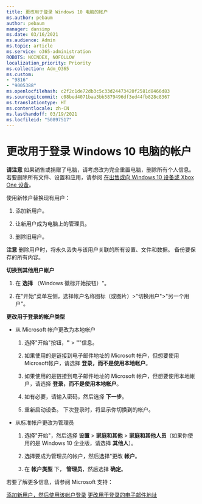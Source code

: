 ```yaml
---
title: 更改用于登录 Windows 10 电脑的帐户
ms.author: pebaum
author: pebaum
manager: dansimp
ms.date: 03/16/2021
ms.audience: Admin
ms.topic: article
ms.service: o365-administration
ROBOTS: NOINDEX, NOFOLLOW
localization_priority: Priority
ms.collection: Adm_O365
ms.custom:
- "9816"
- "9005388"
ms.openlocfilehash: c2f2c1de72db3c5c33d24473420f2581d8466d83
ms.sourcegitcommit: c08bed4071baa3bb5879496df3ed44fb828c8367
ms.translationtype: HT
ms.contentlocale: zh-CN
ms.lasthandoff: 03/19/2021
ms.locfileid: "50897517"
---
```

# <a name="change-the-account-you-use-to-sign-in-to-your-windows-10-pc"></a>更改用于登录 Windows 10 电脑的帐户

**请注意** 如果销售或捐赠了电脑，请考虑改为完全重置电脑，删除所有个人信息。 若要删除所有文件、设置和应用，请参阅 [在出售或向 Windows 10 设备或 Xbox One 设备](https://support.microsoft.com/help/10547/microsoft-account-selling-gifting-windows-10-device-xbox-one)。

使用新帐户替换现有用户：

1. 添加新用户。

1. 让新用户成为电脑上的管理员。

1. 删除旧用户。

**注意** 删除用户时，将永久丢失与该用户关联的所有设置、文件和数据。 备份要保存的所有内容。

**切换到其他用户帐户**

1. 在 **选择** （Windows 徽标开始按钮）"。 

1. 在"开始"菜单左侧，选择帐户名称图标（或图片）>"切换用户">"另一个用户"。

**更改用于登录的帐户类型**

- 从 Microsoft 帐户更改为本地帐户

    1. 选择"开始"按钮，**"** > **"**"信息。

    1. 如果使用的是链接到电子邮件地址的 Microsoft 帐户，但想要使用Microsoft帐户，请选择 **登录，而不是使用本地帐户**。

    1. 如果使用的是链接到电子邮件地址的 Microsoft 帐户，但想要使用本地帐户，请选择 **登录，而不是使用本地帐户**。

    1. 如有必要，请输入密码，然后选择 **下一步**。

    1. 重新启动设备。 下次登录时，将显示你切换到的帐户。

- 从标准帐户更改为管理员

    1. 选择"开始"，然后选择 **设置** > **家庭和其他** > **家庭和其他人员**（如果你使用的是 Windows 10 企业版，请选择 **其他人**）。

    1. 选择要成为管理员的帐户，然后选择"更改 **帐户**。

    1. 在 **帐户类型** 下， **管理员**，然后选择 **确定**。

若要了解更多信息，请参阅 Microsoft 支持：

[添加新用户，然后使用该帐户登录](https://support.microsoft.com/windows/add-or-remove-accounts-on-your-pc-104dc19f-6430-4b49-6a2b-e4dbd1dcdf32)
[更改用于登录的电子邮件地址](https://support.microsoft.com/account-billing/change-the-email-address-or-phone-number-for-your-microsoft-account-761a662d-8032-88f4-03f3-c9ba8ba0e00b)
